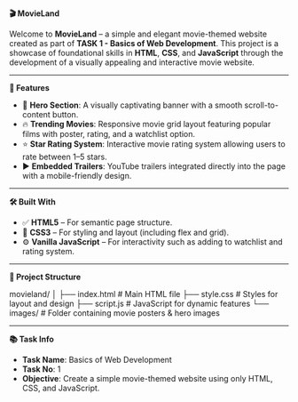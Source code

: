  **🎬 MovieLand**

Welcome to **MovieLand** – a simple and elegant movie-themed website created as part of **TASK 1 - Basics of Web Development**. This project is a showcase of foundational skills in **HTML**, **CSS**, and **JavaScript** through the development of a visually appealing and interactive movie website.

---

**📌 Features**

- 🎥 **Hero Section**: A visually captivating banner with a smooth scroll-to-content button.
- 🔥 **Trending Movies**: Responsive movie grid layout featuring popular films with poster, rating, and a watchlist option.
- ⭐ **Star Rating System**: Interactive movie rating system allowing users to rate between 1–5 stars.
- ▶️ **Embedded Trailers**: YouTube trailers integrated directly into the page with a mobile-friendly design.

---

**🛠️ Built With**

- ✅ **HTML5** – For semantic page structure.
- 🎨 **CSS3** – For styling and layout (including flex and grid).
- ⚙️ **Vanilla JavaScript** – For interactivity such as adding to watchlist and rating system.

---

**📁 Project Structure**

movieland/ │ ├── index.html          # Main HTML file ├── style.css           # Styles for layout and design ├── script.js           # JavaScript for dynamic features └── images/             # Folder containing movie posters & hero images

---

**📚 Task Info**

- **Task Name**: Basics of Web Development  
- **Task No**: 1  
- **Objective**: Create a simple movie-themed website using only HTML, CSS, and JavaScript.
